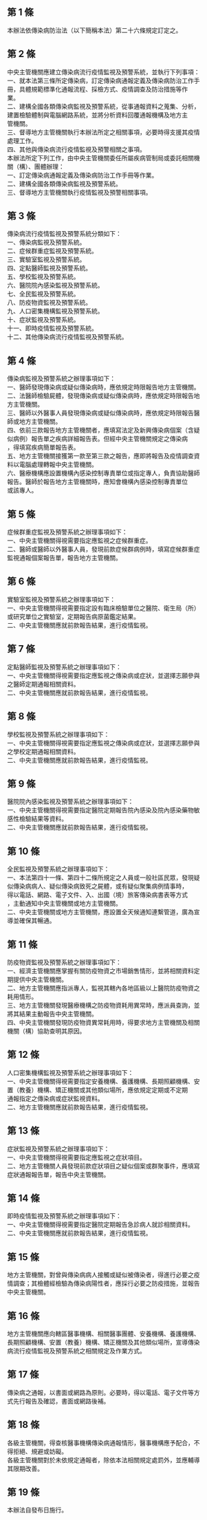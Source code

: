 第 1 條
-------
本辦法依傳染病防治法（以下簡稱本法）第二十六條規定訂定之。

第 2 條
-------
中央主管機關應建立傳染病流行疫情監視及預警系統，並執行下列事項：  
一、就本法第三條所定傳染病，訂定傳染病通報定義及傳染病防治工作手  
    冊，具體規範標準化通報流程、採檢方式、疫情調查及防治措施等作  
    業。  
二、建構全國各類傳染病監視及預警系統，從事通報資料之蒐集、分析，  
    建置檢驗體制與電腦網路系統，並將分析資料回覆通報機構及地方主  
    管機關。  
三、督導地方主管機關執行本辦法所定之相關事項，必要時得支援其疫情  
    處理工作。  
四、其他與傳染病流行疫情監視及預警相關之事項。  
本辦法所定下列工作，由中央主管機關委任所屬疾病管制局或委託相關機  
關（構）、團體辦理：  
一、訂定傳染病通報定義及傳染病防治工作手冊等作業。  
二、建構全國各類傳染病監視及預警系統。  
三、督導地方主管機關執行疫情監視及預警相關事項。

第 3 條
-------
傳染病流行疫情監視及預警系統分類如下：  
一、傳染病監視及預警系統。  
二、症候群重症監視及預警系統。  
三、實驗室監視及預警系統。  
四、定點醫師監視及預警系統。  
五、學校監視及預警系統。  
六、醫院院內感染監視及預警系統。  
七、全民監視及預警系統。  
八、防疫物資監視及預警系統。  
九、人口密集機構監視及預警系統。  
十、症狀監視及預警系統。  
十一、即時疫情監視及預警系統。  
十二、其他傳染病流行疫情監視及預警系統。

第 4 條
-------
傳染病監視及預警系統之辦理事項如下：  
一、醫師發現傳染病或疑似傳染病時，應依規定時限報告地方主管機關。  
二、法醫師檢驗屍體，發現傳染病或疑似傳染病時，應依規定時限報告地  
    方主管機關。  
三、醫師以外醫事人員發現傳染病或疑似傳染病時，應依規定時限報告醫  
    師或地方主管機關。  
四、依前三款報告地方主管機關者，應填寫法定及新興傳染病個案（含疑  
    似病例）報告單之疾病詳細報告表。但經中央主管機關規定之傳染病  
    ，得填寫疾病簡單報告表。  
五、地方主管機關接獲第一款至第三款之報告，應即將報告及疫情調查資  
    料以電腦處理轉報中央主管機關。  
六、醫療機構應設置機構內感染控制專責單位或指定專人，負責協助醫師  
    報告。醫師於報告地方主管機關時，應知會機構內感染控制專責單位  
    或該專人。

第 5 條
-------
症候群重症監視及預警系統之辦理事項如下：  
一、中央主管機關得視需要指定應監視之症候群重症。  
二、醫師或醫師以外醫事人員，發現前款症候群病例時，填寫症候群重症  
    監視通報個案報告單，報告地方主管機關。

第 6 條
-------
實驗室監視及預警系統之辦理事項如下：  
一、中央主管機關得視需要指定設有臨床檢驗單位之醫院、衛生局（所）  
    或研究單位之實驗室，定期報告病原菌鑑定結果。  
二、中央主管機關應就前款報告結果，進行疫情監視。

第 7 條
-------
定點醫師監視及預警系統之辦理事項如下：  
一、中央主管機關得視需要指定應監視之傳染病或症狀，並選擇志願參與  
    之醫師定期通報相關資料。  
二、中央主管機關應就前款報告結果，進行疫情監視。

第 8 條
-------
學校監視及預警系統之辦理事項如下：  
一、中央主管機關得視需要指定應監視之傳染病或症狀，並選擇志願參與  
    之學校定期通報相關資料。  
二、中央主管機關應就前款報告結果，進行疫情監視。

第 9 條
-------
醫院院內感染監視及預警系統之辦理事項如下：  
一、中央主管機關得視需要指定醫院定期報告院內感染及院內感染藥物敏  
    感性檢驗結果等資料。  
二、中央主管機關應就前款報告結果，進行疫情監視。

第 10 條
--------
全民監視及預警系統之辦理事項如下：  
一、本法第四十一條、第四十二條所規定之人員或一般社區民眾，發現疑  
    似傳染病病人、疑似傳染病致死之屍體，或有疑似聚集病例情事時，  
    得以電話、網路、電子文件、入、出國（境）旅客傳染病書表等方式  
    ，主動通知中央主管機關或地方主管機關。  
二、中央主管機關或地方主管機關，應設置全天候通知連繫管道，廣為宣  
    導並確保其暢通。

第 11 條
--------
防疫物資監視及預警系統之辦理事項如下：  
一、經濟主管機關應掌握有關防疫物資之市場銷售情形，並將相關資料定  
    期提供中央主管機關。  
二、地方主管機關應指派專人，監視其轄內各地區級以上醫院防疫物資之  
    耗用情形。  
三、地方主管機關發現醫療機構之防疫物資耗用異常時，應派員查詢，並  
    將其結果主動報告中央主管機關。  
四、中央主管機關發現防疫物資異常耗用時，得要求地方主管機關及相關  
    機關（構）協助查明其原因。

第 12 條
--------
人口密集機構監視及預警系統之辦理事項如下：  
一、中央主管機關得視需要指定安養機構、養護機構、長期照顧機構、安  
    置（教養）機構、矯正機關或其他類似場所，應依規定定期或不定期  
    通報指定之傳染病或症狀監視資料。  
二、地方主管機關應就前款報告結果，進行疫情監視。

第 13 條
--------
症狀監視及預警系統之辦理事項如下：  
一、中央主管機關得視需要指定應監視之症狀項目。  
二、地方主管機關人員發現前款症狀項目之疑似個案或群聚事件，應填寫  
    症狀通報報告單，報告中央主管機關。

第 14 條
--------
即時疫情監視及預警系統之辦理事項如下：  
一、中央主管機關得視需要指定醫院定期報告急診病人就診相關資料。  
二、中央主管機關應就前款報告結果，進行疫情監視。

第 15 條
--------
地方主管機關，對曾與傳染病病人接觸或疑似被傳染者，得進行必要之疫  
情調查；其檢體經檢驗為傳染病陽性者，應採行必要之防疫措施，並報告  
中央主管機關。

第 16 條
--------
地方主管機關應向轄區醫事機構、相關醫事團體、安養機構、養護機構、  
長期照顧機構、安置（教養）機構、矯正機關及其他類似場所，宣導傳染  
病流行疫情監視及預警系統之相關規定及作業方式。

第 17 條
--------
傳染病之通報，以書面或網路為原則。必要時，得以電話、電子文件等方  
式先行報告及確認，書面或網路後補。

第 18 條
--------
各級主管機關，得查核醫事機構傳染病通報情形，醫事機構應予配合，不  
得拒絕、規避或妨礙。  
各級主管機關對於未依規定通報者，除依本法相關規定處罰外，並應輔導  
其限期改善。

第 19 條
--------
本辦法自發布日施行。

